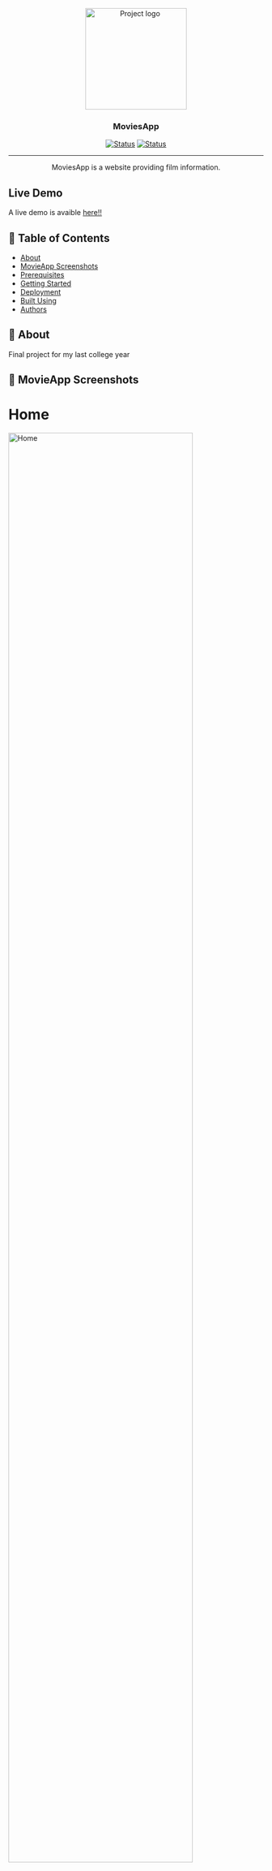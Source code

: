 <p align="center">
  <a href="https://moviesapp-ti0s.onrender.com/home" rel="noopener">
 <img width=200px height=200px src="Frontend/src/assets/images/android-chrome-512x512.png" alt="Project logo"></a>
</p>

<h3 align="center">MoviesApp</h3>

<div align="center">

[![Status](https://img.shields.io/badge/status-active-success.svg)]()
[![Status](https://img.shields.io/badge/Render-succes-green)](https://moviesapp-ti0s.onrender.com/home)


</div>

---

<p align="center"> MoviesApp is a website providing film information.
<br> 

</p>


## Live Demo

A live demo is avaible <a href="https://moviesapp-ti0s.onrender.com/home" >here!!</a>

## 📝 Table of Contents

- [About](#about)
- [MovieApp Screenshots](#project)
- [Prerequisites](#prerequisites)
- [Getting Started](#getting_started)
- [Deployment](#deployment)
- [Built Using](#built_using)
- [Authors](#authors)

## 🧐 About <a name = "about"></a>
Final project for my last college year
<br>

## 📸 MovieApp Screenshots<a name = "project"></a>

# Home<br>
<img width=85% src="ReadmeImg/Homepng.png" alt="Home"><br>
# Login<br>
The passswords are encrypted before being send into the database
<br>
<img width=85% src="ReadmeImg/Login.png" alt="Login"><br>
# Movies<br>
Cards about all the movies in the database<br>
<img width=85% src="ReadmeImg/Moviespng.png" alt="Movies"><br>
# OneMovie<br>
The information of a single movie, also we can see the admin's buttons delete & update <br>
<img width=85% src="ReadmeImg/OneMovie.png" alt="OneMovie"><br>
# AddMovie<br>
The form to add a new movie, only can be done by an admin<br>
<img width=85% src="ReadmeImg/AddMovie-up.png" alt="AddMovie"><br>



## 🏁 Getting Started <a name = "getting_started"></a>
These instructions will get you a copy of the project up and running on your local machine for development and testing purposes.<br> See deployment for notes on how to deploy the project on a live system.

### Prerequisites <a name = "prerequisites"></a>

What things you need to install:
- Create mongoDb database
- install nodejs
- install npm
- install angular-cli

upload MoviesApp project


## 🚀 Deployment <a name = "deployment"></a>

Open two command-line interface (such as Command Prompt or Terminal)

1st one - Backend 
```
cd ~<path>/MoviesApp/Backend
npm install 

```
2nd one - Frontend
```
cd ~<path>/MoviesApp/Frontend
npm install

```
after the installing of npm, you must run the following command on bouth
terminals, in any order.

```
npm start
```
wait utill the loading is finished and if evry ting is ok you shoul see the deploy aplication runing...

Backend shouuld be on port 5000<br>
<img width=85%  src="ReadmeImg/BackNPMStart.PNG" alt="BackendStartByNpm"><br>
Frontend shouuld be on port 4200<br>
<img width=85% height=20%  src="ReadmeImg/FrontNPMStart.PNG" alt="FrontendStartByNpm"><br>

## ⛏️ Built Using <a name = "built_using"></a>

- [MongoDB](https://www.mongodb.com/) - Database
- [Express](https://expressjs.com/) - Server Framework
- [NodeJs](https://nodejs.org/en/) - Server Environment
- [Angular]() - Angular

## ✍️ Authors <a name = "authors"></a>
- [@FedeSCode](https://github.com/FedeSCode) - Idea & Initial work


